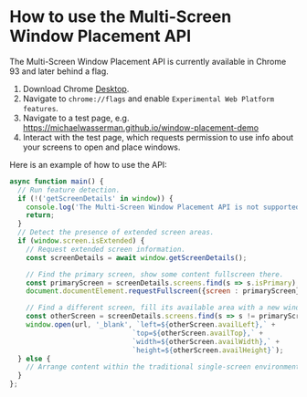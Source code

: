 # How to use the Multi-Screen Window Placement API

The Multi-Screen Window Placement API is currently available in Chrome 93 and later behind a flag.

1) Download Chrome [Desktop](https://www.google.com/chrome/).
2) Navigate to `chrome://flags` and enable `Experimental Web Platform features`.
3) Navigate to a test page, e.g. https://michaelwasserman.github.io/window-placement-demo
4) Interact with the test page, which requests permission to use info about your screens to open and place windows.

Here is an example of how to use the API:

```javascript
async function main() {
  // Run feature detection.
  if (!('getScreenDetails' in window)) {
    console.log('The Multi-Screen Window Placement API is not supported.');
    return;
  }
  // Detect the presence of extended screen areas.
  if (window.screen.isExtended) {
    // Request extended screen information.
    const screenDetails = await window.getScreenDetails();

    // Find the primary screen, show some content fullscreen there.
    const primaryScreen = screenDetails.screens.find(s => s.isPrimary);
    document.documentElement.requestFullscreen({screen : primaryScreen});

    // Find a different screen, fill its available area with a new window.
    const otherScreen = screenDetails.screens.find(s => s != primaryScreen);
    window.open(url, '_blank', `left=${otherScreen.availLeft},` +
                              `top=${otherScreen.availTop},` +
                              `width=${otherScreen.availWidth},` +
                              `height=${otherScreen.availHeight}`);
  } else {
    // Arrange content within the traditional single-screen environment.
  }
};
```
